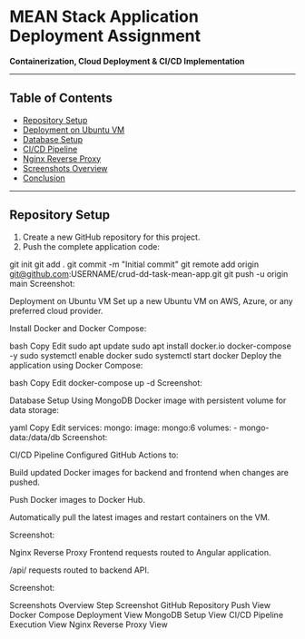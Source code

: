 # MEAN Stack Application Deployment Assignment

**Containerization, Cloud Deployment & CI/CD Implementation**

---

## Table of Contents
- [Repository Setup](#repository-setup)  
- [Deployment on Ubuntu VM](#deployment-on-ubuntu-vm)  
- [Database Setup](#database-setup)  
- [CI/CD Pipeline](#cicd-pipeline)  
- [Nginx Reverse Proxy](#nginx-reverse-proxy)  
- [Screenshots Overview](#screenshots-overview)  
- [Conclusion](#conclusion)  

---

## Repository Setup

1. Create a new GitHub repository for this project.  
2. Push the complete application code:


git init
git add .
git commit -m "Initial commit"
git remote add origin git@github.com:USERNAME/crud-dd-task-mean-app.git
git push -u origin main
Screenshot:

Deployment on Ubuntu VM
Set up a new Ubuntu VM on AWS, Azure, or any preferred cloud provider.

Install Docker and Docker Compose:

bash
Copy
Edit
sudo apt update
sudo apt install docker.io docker-compose -y
sudo systemctl enable docker
sudo systemctl start docker
Deploy the application using Docker Compose:

bash
Copy
Edit
docker-compose up -d
Screenshot:

Database Setup
Using MongoDB Docker image with persistent volume for data storage:

yaml
Copy
Edit
services:
  mongo:
    image: mongo:6
    volumes:
      - mongo-data:/data/db
Screenshot:

CI/CD Pipeline
Configured GitHub Actions to:

Build updated Docker images for backend and frontend when changes are pushed.

Push Docker images to Docker Hub.

Automatically pull the latest images and restart containers on the VM.

Screenshot:

Nginx Reverse Proxy
Frontend requests routed to Angular application.

/api/ requests routed to backend API.

Screenshot:

Screenshots Overview
Step	Screenshot
GitHub Repository Push	View
Docker Compose Deployment	View
MongoDB Setup	View
CI/CD Pipeline Execution	View
Nginx Reverse Proxy	View
